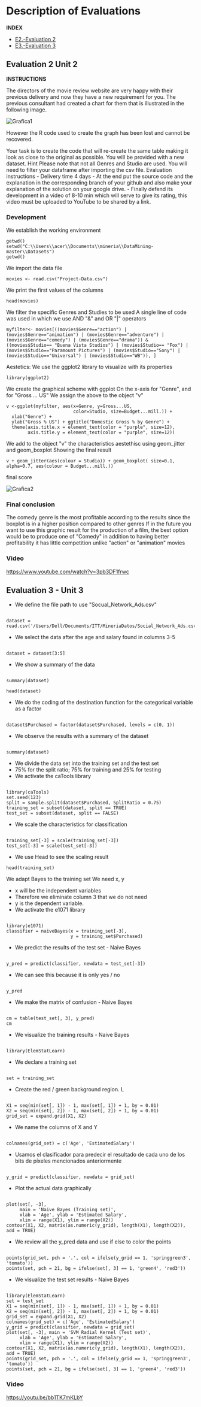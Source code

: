 # Description of Evaluations
**INDEX**

* [E2.-Evaluation 2](#eu2)
* [E3.-Evaluation 3](#eu3)


<a name="eu2"></a>


## Evaluation 2 Unit 2
**INSTRUCTIONS**

The directors of the movie review website are very happy with their previous delivery and now they have a new requirement for you.
The previous consultant had created a chart for them that is illustrated in the following image.

![Grafica1](https://raw.githubusercontent.com/manuelorozcotoro/Mineria_De_Datos/Unidad_2/Evaluaciones/Grafica1.PNG)


However the R code used to create the graph has been lost and cannot be recovered.

Your task is to create the code that will re-create the same table making it look as close to the original as possible.
You will be provided with a new dataset.
Hint Please note that not all Genres and Studio are used. You will need to filter your dataframe after importing the csv file.
Evaluation instructions - Delivery time 4 days - At the end put the source code and the explanation in the corresponding branch of your github and also make your explanation of the solution on your google drive. - Finally defend its development in a video of 8-10 min which will serve to give its rating, this video must be uploaded to YouTube to be shared by a link.


### Development

We establish the working environment

```
getwd()
setwd("C:\\Users\\acer\\Documents\\mineria\\DataMining-master\\Datasets")
getwd()
```

We import the data file

```
movies <- read.csv("Project-Data.csv")
```

We print the first values of the columns

```
head(movies)
```

We filter the specific Genres and Studies to be used
A single line of code was used in which we use AND "&" and OR "|" operators

```
myfilter<- movies[((movies$Genre=="action") | (movies$Genre=="animation") | (movies$Genre=="adventure") | (movies$Genre=="comedy") | (movies$Genre=="drama")) & ((movies$Studio== "Buena Vista Studios") | (movies$Studio== "Fox") | (movies$Studio=="Paramount Pictures") | (movies$Studio=="Sony") | (movies$Studio=="Universal") | (movies$Studio=="WB")), ]
```

Aestetics: We use the ggplot2 library to visualize with its properties

```
library(ggplot2)
```

We create the graphical scheme with ggplot
On the x-axis for "Genre", and for "Gross ... US"
We assign the above to the object "v"

```
v <-ggplot(myfilter, aes(x=Genre, y=Gross...US, 
                         color=Studio, size=Budget...mill.)) +
  xlab("Genre") +
  ylab("Gross % US") + ggtitle("Domestic Gross % by Genre") +
  theme(axis.title.x = element_text(color = "purple", size=12),
        axis.title.y = element_text(color = "purple", size=12))
```

We add to the object "v" the characteristics aestethisc using geom_jitter and geom_boxplot
Showing the final result

```
v + geom_jitter(aes(colour = Studio)) + geom_boxplot( size=0.1,  alpha=0.7, aes(colour = Budget...mill.))
```

final score

![Grafica2](https://raw.githubusercontent.com/manuelorozcotoro/Mineria_De_Datos/Unidad_2/Evaluaciones/Grafica2.PNG) 


### Final conclusion
The comedy genre is the most profitable according to the results
since the boxplot is in a higher position
compared to other genres
If in the future you want to use this graphic result
for the production of a film, the best option
would be to produce one of "Comedy"
in addition to having better profitability it has little competition
unlike "action" or "animation" movies

### Video
https://www.youtube.com/watch?v=3pb3DF1frwc



<a name="eu3"></a>


## Evaluation 3 - Unit 3

* We define the file path to use "Socual_Network_Ads.csv"
```

dataset = read.csv('/Users/Dell/Documents/ITT/MineriaDatos/Social_Network_Ads.csv')
```

* We select the data after the age and salary found in columns 3-5
```

dataset = dataset[3:5]
```

* We show a summary of the data
```

summary(dataset)

head(dataset)
```

* We do the coding of the destination function for the categorical variable as a factor
```

dataset$Purchased = factor(dataset$Purchased, levels = c(0, 1))
```
* We observe the results with a summary of the dataset
```

summary(dataset)
```

* We divide the data set into the training set and the test set
* 75% for the split ratio; 75% for training and 25% for testing
* We activate the caTools library
```

library(caTools)
set.seed(123)
split = sample.split(dataset$Purchased, SplitRatio = 0.75)
training_set = subset(dataset, split == TRUE)
test_set = subset(dataset, split == FALSE)
```


* We scale the characteristics for classification
```

training_set[-3] = scale(training_set[-3])
test_set[-3] = scale(test_set[-3])
```


* We use Head to see the scaling result
```
head(training_set)
```


We adapt Bayes to the training set We need x, y
* x will be the independent variables
* Therefore we eliminate column 3 that we do not need
* y is the dependent variable.
* We activate the e1071 library
```

library(e1071)
classifier = naiveBayes(x = training_set[-3],
                        y = training_set$Purchased)
```

* We predict the results of the test set - Naive Bayes
```

y_pred = predict(classifier, newdata = test_set[-3])
```

* We can see this because it is only yes / no
```

y_pred
```

* We make the matrix of confusion - Naive Bayes
```

cm = table(test_set[, 3], y_pred)
cm
```

* We visualize the training results - Naive Bayes
```

library(ElemStatLearn)
```

* We declare a training set
```

set = training_set
```

* Create the red / green background region. L
```

X1 = seq(min(set[, 1]) - 1, max(set[, 1]) + 1, by = 0.01)
X2 = seq(min(set[, 2]) - 1, max(set[, 2]) + 1, by = 0.01)
grid_set = expand.grid(X1, X2)
```

* We name the columns of X and Y
```

colnames(grid_set) = c('Age', 'EstimatedSalary')
```

* Usamos el clasificador para predecir el resultado de cada uno de los bits de píxeles mencionados anteriormente
```

y_grid = predict(classifier, newdata = grid_set)
```

* Plot the actual data graphically
```

plot(set[, -3],
     main = 'Naive Bayes (Training set)',
     xlab = 'Age', ylab = 'Estimated Salary',
     xlim = range(X1), ylim = range(X2)) 
contour(X1, X2, matrix(as.numeric(y_grid), length(X1), length(X2)), add = TRUE)
```

* We review all the y_pred data and use if else to color the points
```

points(grid_set, pch = '.', col = ifelse(y_grid == 1, 'springgreen3', 'tomato'))
points(set, pch = 21, bg = ifelse(set[, 3] == 1, 'green4', 'red3'))
```

* We visualize the test set results - Naive Bayes
```

library(ElemStatLearn)
set = test_set
X1 = seq(min(set[, 1]) - 1, max(set[, 1]) + 1, by = 0.01)
X2 = seq(min(set[, 2]) - 1, max(set[, 2]) + 1, by = 0.01)
grid_set = expand.grid(X1, X2)
colnames(grid_set) = c('Age', 'EstimatedSalary')
y_grid = predict(classifier, newdata = grid_set)
plot(set[, -3], main = 'SVM Radial Kernel (Test set)',
     xlab = 'Age', ylab = 'Estimated Salary',
     xlim = range(X1), ylim = range(X2))
contour(X1, X2, matrix(as.numeric(y_grid), length(X1), length(X2)), add = TRUE)
points(grid_set, pch = '.', col = ifelse(y_grid == 1, 'springgreen3', 'tomato'))
points(set, pch = 21, bg = ifelse(set[, 3] == 1, 'green4', 'red3'))
```
### Video
https://youtu.be/bb1TK7mKLbY
